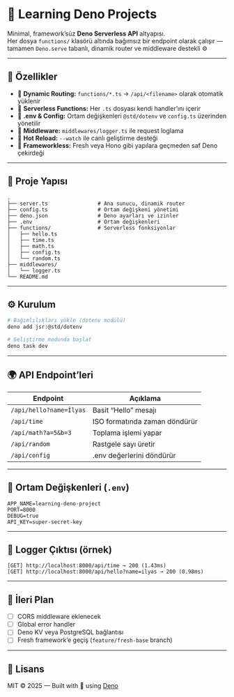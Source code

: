 # 🦕 Learning Deno Projects

Minimal, framework’süz **Deno Serverless API** altyapısı.  
Her dosya `functions/` klasörü altında bağımsız bir endpoint olarak çalışır —  
tamamen `Deno.serve` tabanlı, dinamik router ve middleware destekli ⚙️

---

## 🚀 Özellikler

- 🔹 **Dynamic Routing:** `functions/*.ts` → `/api/<filename>` olarak otomatik yüklenir  
- 🔹 **Serverless Functions:** Her `.ts` dosyası kendi handler’ını içerir  
- 🔹 **.env & Config:** Ortam değişkenleri `@std/dotenv` ve `config.ts` üzerinden yönetilir  
- 🔹 **Middleware:** `middlewares/logger.ts` ile request loglama  
- 🔹 **Hot Reload:** `--watch` ile canlı geliştirme desteği  
- 🔹 **Frameworkless:** Fresh veya Hono gibi yapılara geçmeden saf Deno çekirdeği  

---

## 📁 Proje Yapısı

```
.
├── server.ts                # Ana sunucu, dinamik router
├── config.ts                # Ortam değişkeni yönetimi
├── deno.json                # Deno ayarları ve izinler
├── .env                     # Ortam değişkenleri
├── functions/               # Serverless fonksiyonlar
│   ├── hello.ts
│   ├── time.ts
│   ├── math.ts
│   ├── config.ts
│   └── random.ts
├── middlewares/
│   └── logger.ts
└── README.md
```

---

## ⚙️ Kurulum

```bash
# Bağımlılıkları yükle (dotenv modülü)
deno add jsr:@std/dotenv

# Geliştirme modunda başlat
deno task dev
```

---

## 🌍 API Endpoint’leri

| Endpoint | Açıklama |
|-----------|----------|
| `/api/hello?name=İlyas` | Basit “Hello” mesajı |
| `/api/time` | ISO formatında zaman döndürür |
| `/api/math?a=5&b=3` | Toplama işlemi yapar |
| `/api/random` | Rastgele sayı üretir |
| `/api/config` | .env değerlerini döndürür |

---

## 🧩 Ortam Değişkenleri (`.env`)

```
APP_NAME=learning-deno-project
PORT=8000
DEBUG=true
API_KEY=super-secret-key
```

---

## 📜 Logger Çıktısı (örnek)

```
[GET] http://localhost:8000/api/time → 200 (1.43ms)
[GET] http://localhost:8000/api/hello?name=ilyas → 200 (0.98ms)
```

---

## 🧠 İleri Plan

- [ ] CORS middleware eklenecek  
- [ ] Global error handler  
- [ ] Deno KV veya PostgreSQL bağlantısı  
- [ ] Fresh framework’e geçiş (`feature/fresh-base` branch)

---

## 📄 Lisans

MIT © 2025 — Built with 💙 using [Deno](https://deno.com/)
